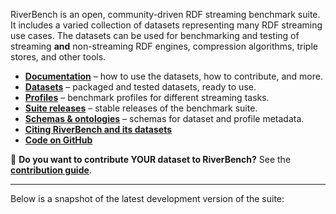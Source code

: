 RiverBench is an open, community-driven RDF streaming benchmark suite. It includes a varied collection of datasets representing many RDF streaming use cases. The datasets can be used for benchmarking and testing of streaming **and** non-streaming RDF engines, compression algorithms, triple stores, and other tools.

- **[Documentation](documentation)** – how to use the datasets, how to contribute, and more.
- **[Datasets](datasets)** – packaged and tested datasets, ready to use.
- **[Profiles](profiles)** – benchmark profiles for different streaming tasks.
- **[Suite releases](v)** – stable releases of the benchmark suite.
- **[Schemas & ontologies](schema)** – schemas for dataset and profile metadata.
- **[Citing RiverBench and its datasets](documentation/cite)**
- **[Code on GitHub](https://github.com/RiverBench)**

:rainbow: **Do you want to contribute YOUR dataset to RiverBench?** See the **[contribution guide](documentation/contribute)**.

----

Below is a snapshot of the latest development version of the suite:
